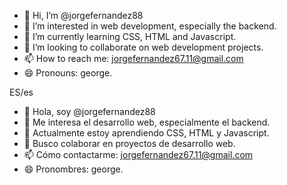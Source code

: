 - 👋 Hi, I’m @jorgefernandez88
- 👀 I’m interested in web development, especially the backend.
- 🌱 I’m currently learning CSS, HTML and Javascript.
- 💞️ I’m looking to collaborate on web development projects.
- 📫 How to reach me: jorgefernandez67.11@gmail.com
- 😄 Pronouns: george.

ES/es
- 👋 Hola, soy @jorgefernandez88
- 👀 Me interesa el desarrollo web, especialmente el backend.
- 🌱 Actualmente estoy aprendiendo CSS, HTML y Javascript.
- 💞️ Busco colaborar en proyectos de desarrollo web.
- 📫 Cómo contactarme: jorgefernandez67.11@gmail.com
- 😄 Pronombres: george.

